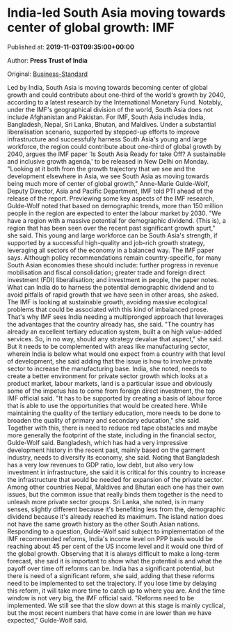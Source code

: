 
# India-led South Asia moving towards center of global growth: IMF

Published at: **2019-11-03T09:35:00+00:00**

Author: **Press Trust of India**

Original: [Business-Standard](https://www.business-standard.com/article/pti-stories/led-by-india-south-asia-moving-towards-becoming-center-of-global-growth-imf-119110300348_1.html)

Led by India, South Asia is moving towards becoming center of global growth and could contribute about one-third of the world's growth by 2040, according to a latest research by the International Monetary Fund.
Notably, under the IMF's geographical division of the world, South Asia does not include Afghanistan and Pakistan. For IMF, South Asia includes India, Bangladesh, Nepal, Sri Lanka, Bhutan, and Maldives.
Under a substantial liberalisation scenario, supported by stepped-up efforts to improve infrastructure and successfully harness South Asia's young and large workforce, the region could contribute about one-third of global growth by 2040, argues the IMF paper 'Is South Asia Ready for take Off? A sustainable and inclusive growth agenda,' to be released in New Delhi on Monday.
"Looking at it both from the growth trajectory that we see and the development elsewhere in Asia, we see South Asia as moving towards being much more of center of global growth," Anne-Marie Gulde-Wolf, Deputy Director, Asia and Pacific Department, IMF told PTI ahead of the release of the report.
Previewing some key aspects of the IMF research, Gulde-Wolf noted that based on demographic trends, more than 150 million people in the region are expected to enter the labour market by 2030.
"We have a region with a massive potential for demographic dividend. (This is), a region that has been seen over the recent past significant growth spurt," she said.
This young and large workforce can be South Asia's strength, if supported by a successful high-quality and job-rich growth strategy, leveraging all sectors of the economy in a balanced way. The IMF paper says.
Although policy recommendations remain country-specific, for many South Asian economies these should include: further progress in revenue mobilisation and fiscal consolidation; greater trade and foreign direct investment (FDI) liberalisation; and investment in people, the paper notes.
What can India do to harness the potential demographic dividend and to avoid pitfalls of rapid growth that we have seen in other areas, she asked. The IMF is looking at sustainable growth, avoiding massive ecological problems that could be associated with this kind of imbalanced prose.
That's why IMF sees India needing a multipronged approach that leverages the advantages that the country already has, she said.
"The country has already an excellent tertiary education system, built a on high value-added services. So, in no way, should any strategy devalue that aspect," she said.
But it needs to be complemented with areas like manufacturing sector, wherein India is below what would one expect from a country with that level of development, she said adding that the issue is how to involve private sector to increase the manufacturing base.
India, she noted, needs to create a better environment for private sector growth which looks at a product market, labour markets, land is a particular issue and obviously some of the impetus has to come from foreign direct investment, the top IMF official said.
"It has to be supported by creating a basis of labour force that is able to use the opportunities that would be created here. While maintaining the quality of the tertiary education, more needs to be done to broaden the quality of primary and secondary education," she said.
Together with this, there is need to reduce red tape obstacles and maybe more generally the footprint of the state, including in the financial sector, Gulde-Wolf said.
Bangladesh, which has had a very impressive development history in the recent past, mainly based on the garment industry, needs to diversify its economy, she said.
Noting that Bangladesh has a very low revenues to GDP ratio, low debt, but also very low investment in infrastructure, she said it is critical for this country to increase the infrastructure that would be needed for expansion of the private sector.
Among other countries Nepal, Maldives and Bhutan each one has their own issues, but the common issue that really binds them together is the need to unleash more private sector groups.
Sri Lanka, she noted, is in many senses, slightly different because it's benefiting less from the, demographic dividend because it's already reached its maximum. The island nation does not have the same growth history as the other South Asian nations.
Responding to a question, Gulde-Wolf said subject to implementation of the IMF recommended reforms, India's income level on PPP basis would be reaching about 45 per cent of the US income level and it would one third of the global growth.
Observing that it is always difficult to make a long-term forecast, she said it is important to show what the potential is and what the payoff over time off reforms can be.
India has a significant potential, but there is need of a significant reform, she said, adding that these reforms need to be implemented to set the trajectory. If you lose time by delaying this reform, it will take more time to catch up to where you are. And the time window is not very big, the IMF official said.
"Reforms need to be implemented. We still see that the slow down at this stage is mainly cyclical, but the most recent numbers that have come in are lower than we have expected," Gulde-Wolf said.
